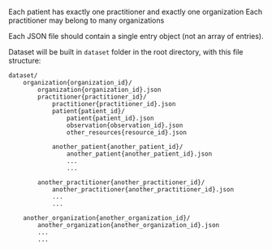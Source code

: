 Each patient has exactly one practitioner and exactly one organization
Each practitioner may belong to many organizations

Each JSON file should contain a single entry object (not an array of entries).

Dataset will be built in `dataset` folder in the root directory, with this file structure:
```
dataset/
    organization{organization_id}/
        organization{organization_id}.json
        practitioner{practitioner_id}/
            practitioner{practitioner_id}.json
            patient{patient_id}/
                patient{patient_id}.json
                observation{observation_id}.json
                other_resources{resource_id}.json

            another_patient{another_patient_id}/
                another_patient{another_patient_id}.json
                ...
                ...

        another_practitioner{another_practitioner_id}/
            another_practitioner{another_practitioner_id}.json
            ...
            ...

    another_organization{another_organization_id}/
        another_organization{another_organization_id}.json
        ...
        ...
```
